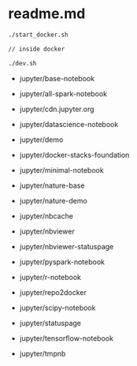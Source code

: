 # readme.md

```bash
./start_docker.sh

// inside docker

./dev.sh
```

- jupyter/base-notebook

- jupyter/all-spark-notebook
- jupyter/cdn.jupyter.org
- jupyter/datascience-notebook
- jupyter/demo
- jupyter/docker-stacks-foundation
- jupyter/minimal-notebook
- jupyter/nature-base
- jupyter/nature-demo
- jupyter/nbcache
- jupyter/nbviewer
- jupyter/nbviewer-statuspage
- jupyter/pyspark-notebook
- jupyter/r-notebook
- jupyter/repo2docker
- jupyter/scipy-notebook
- jupyter/statuspage
- jupyter/tensorflow-notebook
- jupyter/tmpnb
